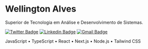 # Wellington Alves  

Superior de Tecnologia em Análise e Desenvolvimento de Sistemas.

[![Twitter Badge](https://img.shields.io/badge/-@wellyngtonAlvs-00875f?style=flat-square&labelColor=00875f&logo=twitter&logoColor=white&link=https://twitter.com/wellyngtonAlvs)](https://twitter.com/wellyngtonAlvs) 
[![Linkedin Badge](https://img.shields.io/badge/-Wellington%20Alves-00875f?style=flat-square&logo=Linkedin&logoColor=white&link=https://www.linkedin.com/in/wellington-alves-55b42a18a/)](https://www.linkedin.com/in/wellington-alves-55b42a18a/) 
[![Gmail Badge](https://img.shields.io/badge/-wellyngton.alvs@gmail.com-00875f?style=flat-square&logo=Gmail&logoColor=white&link=mailto:wellyngton.alvs@gmail.com)](mailto:wellyngton.alvs@gmail.com)

JavaScript • TypeScript • React • Next.js • Node.js • Tailwind CSS
